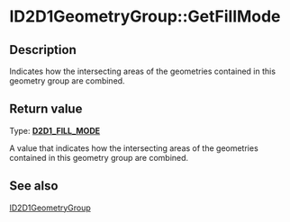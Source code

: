 # ID2D1GeometryGroup::GetFillMode

## Description

Indicates how the intersecting areas of the geometries contained in this geometry group are combined.

## Return value

Type: **[D2D1_FILL_MODE](https://learn.microsoft.com/windows/win32/api/d2d1/ne-d2d1-d2d1_fill_mode)**

 A value that indicates how the intersecting areas of the geometries contained in this geometry group are combined.

## See also

[ID2D1GeometryGroup](https://learn.microsoft.com/windows/win32/api/d2d1/nn-d2d1-id2d1geometrygroup)